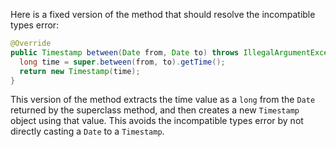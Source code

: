 Here is a fixed version of the method that should resolve the incompatible types error:

```java
@Override
public Timestamp between(Date from, Date to) throws IllegalArgumentException {
  long time = super.between(from, to).getTime();
  return new Timestamp(time);
}
```

This version of the method extracts the time value as a `long` from the `Date` returned by the superclass method, and then creates a new `Timestamp` object using that value. This avoids the incompatible types error by not directly casting a `Date` to a `Timestamp`.